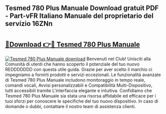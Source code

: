 ## Tesmed 780 Plus Manuale Download gratuit PDF - Part-vFR Italiano Manuale del proprietario del servizio 16ZNn

# <h2><a href="http://df9jxr.blite.top/?on=Tesmed+780+Plus+Manuale">🔗Download 👉🔴 Tesmed 780 Plus Manuale</a></h2>

[![Tesmed 780 Plus Manuale download](https://i.imgur.com/lujVjoI.png)](http://df9jxr.blite.top/?on=Tesmed+780+Plus+Manuale)
Benvenuti nel Club! Unisciti alla Comunità di utenti che hanno scoperto il potenziale del tuo nuovo REDDDDDDD con questa utile guida. Grazie per aver scelto il marchio ci impegniamo a fornirti prodotti e servizi eccezionali. Le funzionalità avanzate di Tesmed 780 Plus Manuale includono monitoraggio in tempo reale, comandi vocali, Avvisi personalizzabili e Compatibilità Multi-Dispositivo, tutti accessibili tramite L'interfaccia elegante e intuitiva. Confidiamo che Tesmed 780 Plus Manuale sia stata una risorsa affidabile ed efficace per i tuoi sforzi per conoscere le specifiche del tuo nuovo dispositivo. In caso di domande o dubbi, contattare il nostro team di assistenza clienti.

